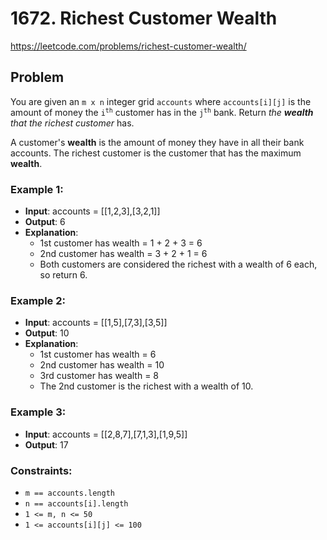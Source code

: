 # 1672. Richest Customer Wealth

https://leetcode.com/problems/richest-customer-wealth/

## Problem

You are given an `m x n` integer grid `accounts` where `accounts[i][j]` is the amount of money the <code>i<sup>th</sup></code>​​​ customer has in the <code>j<sup>th</sup></code>​​​​ bank. Return _the **wealth** that the richest customer_ has. <br />

A customer's **wealth** is the amount of money they have in all their bank accounts. The richest customer is the customer that has the maximum **wealth**.

### Example 1:

- **Input**: accounts = [[1,2,3],[3,2,1]]
- **Output**: 6
- **Explanation**:
  - 1st customer has wealth = 1 + 2 + 3 = 6
  - 2nd customer has wealth = 3 + 2 + 1 = 6
  - Both customers are considered the richest with a wealth of 6 each, so return 6.

### Example 2:

- **Input**: accounts = [[1,5],[7,3],[3,5]]
- **Output**: 10
- **Explanation**:
  - 1st customer has wealth = 6
  - 2nd customer has wealth = 10
  - 3rd customer has wealth = 8
  - The 2nd customer is the richest with a wealth of 10.

### Example 3:

- **Input**: accounts = [[2,8,7],[7,1,3],[1,9,5]]
- **Output**: 17

### Constraints:

- `m == accounts.length`
- `n == accounts[i].length`
- `1 <= m, n <= 50`
- `1 <= accounts[i][j] <= 100`
